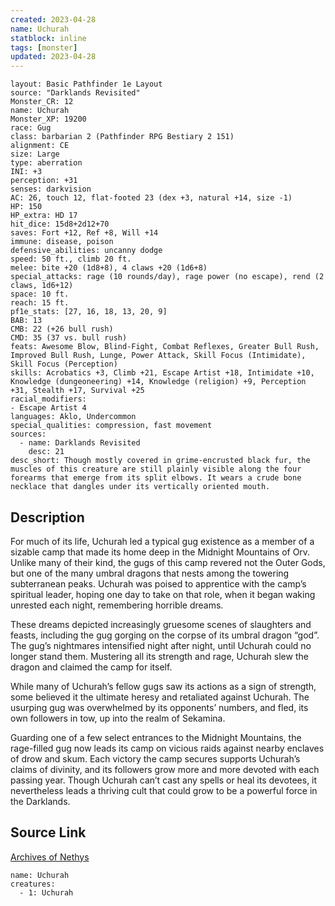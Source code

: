 ```yaml
---
created: 2023-04-28
name: Uchurah
statblock: inline
tags: [monster]
updated: 2023-04-28
---
```

```statblock
layout: Basic Pathfinder 1e Layout
source: "Darklands Revisited"
Monster_CR: 12
name: Uchurah
Monster_XP: 19200
race: Gug
class: barbarian 2 (Pathfinder RPG Bestiary 2 151)
alignment: CE
size: Large
type: aberration
INI: +3
perception: +31
senses: darkvision
AC: 26, touch 12, flat-footed 23 (dex +3, natural +14, size -1)
HP: 150
HP_extra: HD 17
hit_dice: 15d8+2d12+70
saves: Fort +12, Ref +8, Will +14
immune: disease, poison
defensive_abilities: uncanny dodge
speed: 50 ft., climb 20 ft.
melee: bite +20 (1d8+8), 4 claws +20 (1d6+8)
special_attacks: rage (10 rounds/day), rage power (no escape), rend (2 claws, 1d6+12)
space: 10 ft.
reach: 15 ft.
pf1e_stats: [27, 16, 18, 13, 20, 9]
BAB: 13
CMB: 22 (+26 bull rush)
CMD: 35 (37 vs. bull rush)
feats: Awesome Blow, Blind-Fight, Combat Reflexes, Greater Bull Rush, Improved Bull Rush, Lunge, Power Attack, Skill Focus (Intimidate), Skill Focus (Perception)
skills: Acrobatics +3, Climb +21, Escape Artist +18, Intimidate +10, Knowledge (dungeoneering) +14, Knowledge (religion) +9, Perception +31, Stealth +17, Survival +25
racial_modifiers:
- Escape Artist 4
languages: Aklo, Undercommon
special_qualities: compression, fast movement
sources:
  - name: Darklands Revisited
    desc: 21
desc_short: Though mostly covered in grime-encrusted black fur, the muscles of this creature are still plainly visible along the four forearms that emerge from its split elbows. It wears a crude bone necklace that dangles under its vertically oriented mouth.
```
## Description
For much of its life, Uchurah led a typical gug existence as a member of a sizable camp that made its home deep in the Midnight Mountains of Orv. Unlike many of their kind, the gugs of this camp revered not the Outer Gods, but one of the many umbral dragons that nests among the towering subterranean peaks. Uchurah was poised to apprentice with the camp’s spiritual leader, hoping one day to take on that role, when it began waking unrested each night, remembering horrible dreams.

These dreams depicted increasingly gruesome scenes of slaughters and feasts, including the gug gorging on the corpse of its umbral dragon “god”. The gug’s nightmares intensified night after night, until Uchurah could no longer stand them. Mustering all its strength and rage, Uchurah slew the dragon and claimed the camp for itself.

While many of Uchurah’s fellow gugs saw its actions as a sign of strength, some believed it the ultimate heresy and retaliated against Uchurah. The usurping gug was overwhelmed by its opponents’ numbers, and fled, its own followers in tow, up into the realm of Sekamina.

Guarding one of a few select entrances to the Midnight Mountains, the rage-filled gug now leads its camp on vicious raids against nearby enclaves of drow and skum. Each victory the camp secures supports Uchurah’s claims of divinity, and its followers grow more and more devoted with each passing year. Though Uchurah can’t cast any spells or heal its devotees, it nevertheless leads a thriving cult that could grow to be a powerful force in the Darklands.
## Source Link
[Archives of Nethys](https://aonprd.com/MonsterDisplay.aspx?ItemName=Uchurah)
```encounter-table
name: Uchurah
creatures:
  - 1: Uchurah
```
